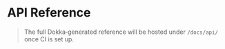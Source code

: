 # API Reference

> The full Dokka‑generated reference will be hosted under `/docs/api/` once CI is set up.
